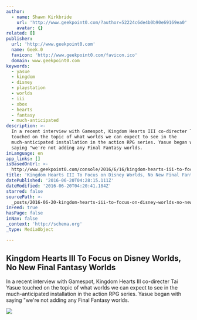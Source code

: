 ```yaml
---
author:
  - name: Shawn Kirkbride
    url: 'http://www.geekpoint0.com/?author=52224c6de4b0b90e69169ea0'
    avatar: {}
related: []
publisher:
  url: 'http://www.geekpoint0.com'
  name: Geek.0
  favicon: 'http://www.geekpoint0.com/favicon.ico'
  domain: www.geekpoint0.com
keywords:
  - yasue
  - kingdom
  - disney
  - playstation
  - worlds
  - iii
  - xbox
  - hearts
  - fantasy
  - much-anticipated
description: >-
  In a recent interview with Gamespot, Kingdom Hearts III co-directer Tai Yasue
  touched on the topic of what worlds we can expect to see in the
  much-anticipated installation in the action RPG series. Yasue began with
  saying "we're not adding any Final Fantasy worlds.
inLanguage: en
app_links: []
isBasedOnUrl: >-
  http://www.geekpoint0.com/console/2016/6/16/kingdom-hearts-iii-to-focus-on-disney-worlds-no-new-final-fantasy-worlds
title: 'Kingdom Hearts III To Focus on Disney Worlds, No New Final Fantasy Worlds'
datePublished: '2016-06-20T04:28:15.111Z'
dateModified: '2016-06-20T04:20:41.184Z'
starred: false
sourcePath: >-
  _posts/2016-06-20-kingdom-hearts-iii-to-focus-on-disney-worlds-no-new-final-f.md
inFeed: true
hasPage: false
inNav: false
_context: 'http://schema.org'
_type: MediaObject

---
```

<article style=""><h1>Kingdom Hearts III To Focus on Disney Worlds, No New Final Fantasy Worlds</h1><p>In a recent interview with Gamespot, Kingdom Hearts III co-directer Tai Yasue touched on the topic of what worlds we can expect to see in the much-anticipated installation in the action RPG series. Yasue began with saying "we're not adding any Final Fantasy worlds.</p><img src="http://static1.squarespace.com/static/54ee77a9e4b05efebc2c5984/54eeb422e4b021bc7efd0b5f/576322c8d2b8578a71ed6078/1466114988994/2887720kh3_01re.jpg?format=1000w" /></article>